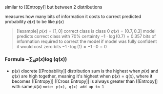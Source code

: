 similar to [[Entropy]] but between 2 distributions

measures how many bits of information it costs 
to correct predicted probability $q(x)$ to be like $p(x)$
> [!example] $p(x)=[1,0]$ correct class is class $0$
> $q(x)=[0.7,0.3]$ model predicts correct class with $70\%$ certainty
> $-1\cdot\log(0.7)=0.357$ bits of information required to correct the model
> if model was fully confident it would cost zero bits $-1\cdot\log(1)=-1\cdot0=0$
### Formula $-\sum_{x}p(x)\log(q(x))$
- $p(x)$ discrete [[Probability]] distribution
sum is the highest when $p(x)$ and $q(x)$ are high together,
meaning it's highest when $p(x)=q(x)$, where it becomes [[Entropy]]
[[Cross Entropy]] is always greater than [[Entropy]] with same $p(x)$
`note: p(x), q(x) add up to 1`